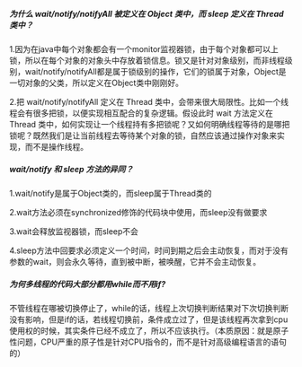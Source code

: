 ##### 为什么 wait/notify/notifyAll 被定义在 Object 类中，而 sleep 定义在 Thread 类中？

1.因为在java中每个对象都会有一个monitor监视器锁，由于每个对象都可以上锁，所以在每个对象的对象头中存放着锁信息。锁又是针对对象级别，而非线程级别，wait/notify/notifyAll都是属于锁级别的操作，它们的锁属于对象，Object是一切对象的父类，所以定义在Object类中刚刚好。

2.把 wait/notify/notifyAll 定义在 Thread 类中，会带来很大局限性。比如一个线程会有很多把锁，以便实现相互配合的复杂逻辑。假设此时 wait 方法定义在 Thread 类中，如何实现让一个线程持有多把锁呢？又如何明确线程等待的是哪把锁呢？既然我们是让当前线程去等待某个对象的锁，自然应该通过操作对象来实现，而不是操作线程。

##### wait/notify 和 sleep 方法的异同？

1.wait/notify是属于Object类的，而sleep属于Thread类的

2.wait方法必须在synchronized修饰的代码块中使用，而sleep没有做要求

3.wait会释放监视器锁，而sleep不会

4.sleep方法中回要求必须定义一个时间，时间到期之后会主动恢复，而对于没有参数的wait，则会永久等待，直到被中断，被唤醒，它并不会主动恢复。

##### 为何多线程的代码大部分都用while而不用if?

不管线程在哪被切换停止了，while的话，线程上次切换判断结果对下次切换判断没有影响，但是if的话，若线程切换前，条件成立过了，但是该线程再次拿到cpu使用权的时候，其实条件已经不成立了，所以不应该执行。（本质原因：就是原子性问题，CPU严重的原子性是针对CPU指令的，而不是针对高级编程语言的语句的）